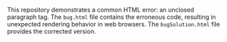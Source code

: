 This repository demonstrates a common HTML error: an unclosed paragraph tag.  The `bug.html` file contains the erroneous code, resulting in unexpected rendering behavior in web browsers.  The `bugSolution.html` file provides the corrected version.